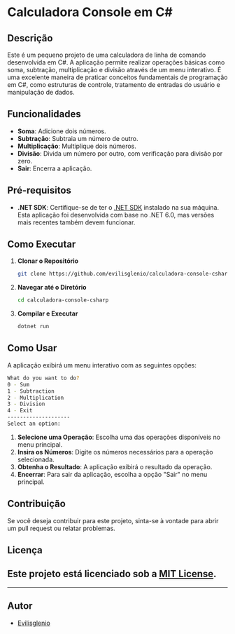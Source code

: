# Calculadora Console em C#

## Descrição

Este é um pequeno projeto de uma calculadora de linha de comando desenvolvida em C#. A aplicação permite realizar operações básicas como soma, subtração, multiplicação e divisão através de um menu interativo. É uma excelente maneira de praticar conceitos fundamentais de programação em C#, como estruturas de controle, tratamento de entradas do usuário e manipulação de dados.

## Funcionalidades

- **Soma**: Adicione dois números.
- **Subtração**: Subtraia um número de outro.
- **Multiplicação**: Multiplique dois números.
- **Divisão**: Divida um número por outro, com verificação para divisão por zero.
- **Sair**: Encerra a aplicação.

## Pré-requisitos

- **.NET SDK**: Certifique-se de ter o [.NET SDK](https://dotnet.microsoft.com/download) instalado na sua máquina. Esta aplicação foi desenvolvida com base no .NET 6.0, mas versões mais recentes também devem funcionar.

## Como Executar

1. **Clonar o Repositório**

   ```bash
   git clone https://github.com/evilisglenio/calculadora-console-csharp.git
   ```

2. **Navegar até o Diretório**
   ```bash
   cd calculadora-console-csharp
   ```
3. **Compilar e Executar**
   ```bash
   dotnet run
   ```

## Como Usar

A aplicação exibirá um menu interativo com as seguintes opções:

```bash
What do you want to do?
0 - Sum
1 - Subtraction
2 - Multiplication
3 - Division
4 - Exit
--------------------
Select an option:
```

1. **Selecione uma Operação**: Escolha uma das operações disponíveis no menu principal.
2. **Insira os Números**: Digite os números necessários para a operação selecionada.
3. **Obtenha o Resultado**: A aplicação exibirá o resultado da operação.
4. **Encerrar**: Para sair da aplicação, escolha a opção "Sair" no menu principal.

## Contribuição

Se você deseja contribuir para este projeto, sinta-se à vontade para abrir um pull request ou relatar problemas.

## Licença

## Este projeto está licenciado sob a [MIT License](LICENSE).

---

## Autor

- [Evilisglenio](https://github.com/evilisglenio)
